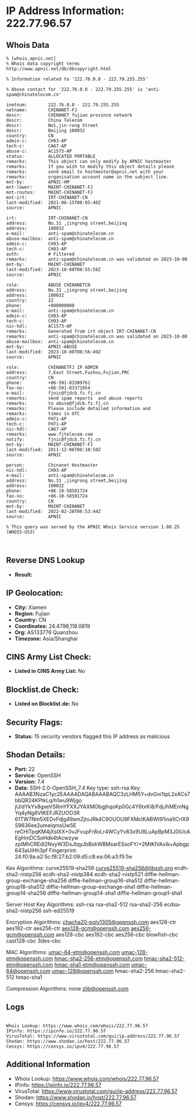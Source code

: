 # IP Address Information: 222.77.96.57

## Whois Data
```
% [whois.apnic.net]
% Whois data copyright terms    http://www.apnic.net/db/dbcopyright.html

% Information related to '222.76.0.0 - 222.79.255.255'

% Abuse contact for '222.76.0.0 - 222.79.255.255' is 'anti-spam@chinatelecom.cn'

inetnum:        222.76.0.0 - 222.79.255.255
netname:        CHINANET-FJ
descr:          CHINANET fujian province network
descr:          China Telecom
descr:          No1,jin-rong Street
descr:          Beijing 100032
country:        CN
admin-c:        CH93-AP
tech-c:         CA67-AP
abuse-c:        AC1573-AP
status:         ALLOCATED PORTABLE
remarks:        This object can only modify by APNIC hostmaster
remarks:        If you wish to modify this object details please
remarks:        send email to hostmaster@apnic.net with your
remarks:        organisation account name in the subject line.
mnt-by:         APNIC-HM
mnt-lower:      MAINT-CHINANET-FJ
mnt-routes:     MAINT-CHINANET-FJ
mnt-irt:        IRT-CHINANET-CN
last-modified:  2021-06-15T08:05:40Z
source:         APNIC

irt:            IRT-CHINANET-CN
address:        No.31 ,jingrong street,beijing
address:        100032
e-mail:         anti-spam@chinatelecom.cn
abuse-mailbox:  anti-spam@chinatelecom.cn
admin-c:        CH93-AP
tech-c:         CH93-AP
auth:           # Filtered
remarks:        anti-spam@chinatelecom.cn was validated on 2023-10-08
mnt-by:         MAINT-CHINANET
last-modified:  2023-10-08T08:55:58Z
source:         APNIC

role:           ABUSE CHINANETCN
address:        No.31 ,jingrong street,beijing
address:        100032
country:        ZZ
phone:          +000000000
e-mail:         anti-spam@chinatelecom.cn
admin-c:        CH93-AP
tech-c:         CH93-AP
nic-hdl:        AC1573-AP
remarks:        Generated from irt object IRT-CHINANET-CN
remarks:        anti-spam@chinatelecom.cn was validated on 2023-10-08
abuse-mailbox:  anti-spam@chinatelecom.cn
mnt-by:         APNIC-ABUSE
last-modified:  2023-10-08T08:56:49Z
source:         APNIC

role:           CHINANETFJ IP ADMIN
address:        7,East Street,Fuzhou,Fujian,PRC
country:        CN
phone:          +86-591-83309761
fax-no:         +86-591-83371954
e-mail:         fjnic@fjdcb.fz.fj.cn
remarks:        send spam reports  and abuse reports
remarks:        to abuse@fjdcb.fz.fj.cn
remarks:        Please include detailed information and
remarks:        times in UTC
admin-c:        FH71-AP
tech-c:         FH71-AP
nic-hdl:        CA67-AP
remarks:        www.fjtelecom.com
notify:         fjnic@fjdcb.fz.fj.cn
mnt-by:         MAINT-CHINANET-FJ
last-modified:  2011-12-06T00:10:50Z
source:         APNIC

person:         Chinanet Hostmaster
nic-hdl:        CH93-AP
e-mail:         anti-spam@chinatelecom.cn
address:        No.31 ,jingrong street,beijing
address:        100032
phone:          +86-10-58501724
fax-no:         +86-10-58501724
country:        CN
mnt-by:         MAINT-CHINANET
last-modified:  2022-02-28T06:53:44Z
source:         APNIC

% This query was served by the APNIC Whois Service version 1.88.25 (WHOIS-US3)



```
## Reverse DNS Lookup
- **Result:** 

## IP Geolocation:
- **City:** Xiamen
- **Region:** Fujian
- **Country:** CN
- **Coordinates:** 24.4798,118.0819
- **Org:** AS133776 Quanzhou
- **Timezone:** Asia/Shanghai

## CINS Army List Check:
- **Listed in CINS Army List:** 
No

## Blocklist.de Check:
- **Listed on Blocklist.de:** 
No

## Security Flags:
- **Status:** 15 security vendors flagged this IP address as malicious

## Shodan Details:
- **Port:** 22
- **Service:** OpenSSH
- **Version:** 7.4
- **Data:** SSH-2.0-OpenSSH_7.4
Key type: ssh-rsa
Key: AAAAB3NzaC1yc2EAAAADAQABAAABAQC3zLHM5Y+dvGni1tpL2xACs7bbQR24KPtkLq/h1wu9Wjgo
jU/dYkYx8gxeVSRmYFXXJYAXMObgjhqoKp0Gc4Y6txKi8/FdjJhMEmNgYq4yNg6VtKEFJRZUOO3R
61TW7Nm5XEDvFdjg49amZjtoJRk4C9OUOU9FXMclKABWt91ina1lCrlX9S9636ee2umeiqmsUw5E
reCHlTpqKM4jXsIXX+0vJFvupFr8oLr4WCyYv83x9U8LuApBpM3J0IUcAEgHmDCSoHdk4tAcwzyw
zpIMhCREdI2NvyW3DsJtqyJbBxkWBMsarESsoFY/+2MtKIVAxIk+Apbgp643aUiHh3pf
Fingerprint: 24:f0:9a:a2:5c:f8:27:b2:09:d5:c8:ea:06:a3:f5:5e

Kex Algorithms:
	curve25519-sha256
	curve25519-sha256@libssh.org
	ecdh-sha2-nistp256
	ecdh-sha2-nistp384
	ecdh-sha2-nistp521
	diffie-hellman-group-exchange-sha256
	diffie-hellman-group16-sha512
	diffie-hellman-group18-sha512
	diffie-hellman-group-exchange-sha1
	diffie-hellman-group14-sha256
	diffie-hellman-group14-sha1
	diffie-hellman-group1-sha1

Server Host Key Algorithms:
	ssh-rsa
	rsa-sha2-512
	rsa-sha2-256
	ecdsa-sha2-nistp256
	ssh-ed25519

Encryption Algorithms:
	chacha20-poly1305@openssh.com
	aes128-ctr
	aes192-ctr
	aes256-ctr
	aes128-gcm@openssh.com
	aes256-gcm@openssh.com
	aes128-cbc
	aes192-cbc
	aes256-cbc
	blowfish-cbc
	cast128-cbc
	3des-cbc

MAC Algorithms:
	umac-64-etm@openssh.com
	umac-128-etm@openssh.com
	hmac-sha2-256-etm@openssh.com
	hmac-sha2-512-etm@openssh.com
	hmac-sha1-etm@openssh.com
	umac-64@openssh.com
	umac-128@openssh.com
	hmac-sha2-256
	hmac-sha2-512
	hmac-sha1

Compression Algorithms:
	none
	zlib@openssh.com


## Logs
```

Whois Lookup: https://www.whois.com/whois/222.77.96.57
IPinfo: https://ipinfo.io/222.77.96.57
VirusTotal: https://www.virustotal.com/gui/ip-address/222.77.96.57
Shodan: https://www.shodan.io/host/222.77.96.57
Censys: https://censys.io/ipv4/222.77.96.57

```
## Additional Information
- Whois Lookup: https://www.whois.com/whois/222.77.96.57
- IPinfo: https://ipinfo.io/222.77.96.57
- VirusTotal: https://www.virustotal.com/gui/ip-address/222.77.96.57
- Shodan: https://www.shodan.io/host/222.77.96.57
- Censys: https://censys.io/ipv4/222.77.96.57


